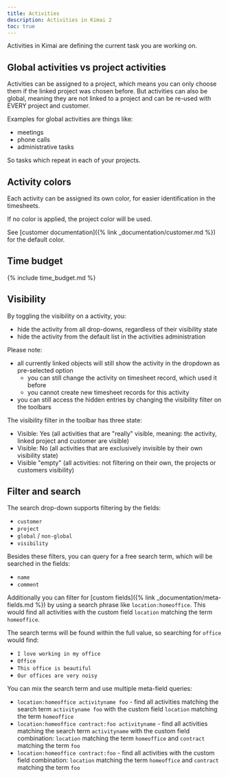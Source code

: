 ```yaml
---
title: Activities
description: Activities in Kimai 2
toc: true
---
```


Activities in Kimai are defining the current task you are working on.

## Global activities vs project activities

Activities can be assigned to a project, which means you can only choose them if the linked project was chosen before.
But activities can also be global, meaning they are not linked to a project and can be re-used with EVERY project and customer.

Examples for global activities are things like:
- meetings
- phone calls
- administrative tasks

So tasks which repeat in each of your projects.

## Activity colors

Each activity can be assigned its own color, for easier identification in the timesheets.

If no color is applied, the project color will be used.

See [customer documentation]({% link _documentation/customer.md %}) for the default color.

## Time budget

{% include time_budget.md %}

## Visibility

By toggling the visibility on a activity, you:
- hide the activity from all drop-downs, regardless of their visibility state
- hide the activity from the default list in the activities administration

Please note:
- all currently linked objects will still show the activity in the dropdown as pre-selected option
  - you can still change the activity on timesheet record, which used it before
  - you cannot create new timesheet records for this activity 
- you can still access the hidden entries by changing the visibility filter on the toolbars

The visibility filter in the toolbar has three state: 
- Visible: Yes (all activities that are "really" visible, meaning: the activity, linked project and customer are visible)
- Visible: No (all activities that are exclusively invisible by their own visibility state)
- Visible "empty" (all activities: not filtering on their own, the projects or customers visibility)

## Filter and search 

The search drop-down supports filtering by the fields:
- `customer`
- `project`
- `global` / `non-global`
- `visibility`

Besides these filters, you can query for a free search term, which will be searched in the fields:
- `name`
- `comment`

Additionally you can filter for [custom fields]({% link _documentation/meta-fields.md %}) by using a search phrase like `location:homeoffice`.
This would find all activities with the custom field `location` matching the term `homeoffice`.

The search terms will be found within the full value, so searching for `office` would find:
- `I love working in my office`
- `Office` 
- `This office is beautiful`
- `Our offices are very noisy`

You can mix the search term and use multiple meta-field queries:
- `location:homeoffice activityname foo` - find all activities matching the search term `activityname foo` with the custom field `location` matching the term `homeoffice` 
- `location:homeoffice contract:foo activityname` - find all activities matching the search term `activityname` with the custom field combination: `location` matching the term `homeoffice` and `contract` matching the term `foo` 
- `location:homeoffice contract:foo` - find all activities with the custom field combination: `location` matching the term `homeoffice` and `contract` matching the term `foo`
